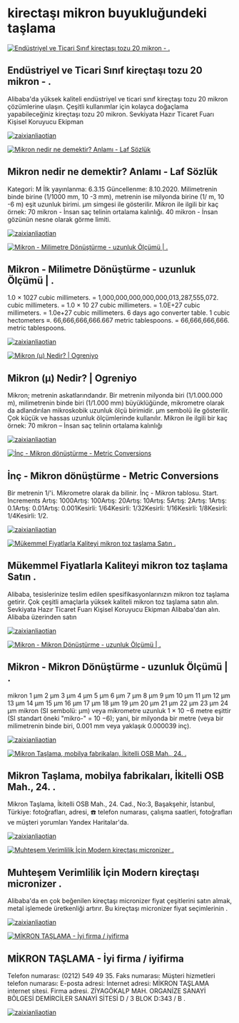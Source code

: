 # kirectaşı mikron buyukluğundeki taşlama
<a href="https://mnn.zoosnet.net/LR/Chatpre.aspx?id=MNN94995150&p=https://topgrinding.com/" target="_blank">![Endüstriyel ve Ticari Sınıf kireçtaşı tozu 20 mikron - .](https://github.com/technlg/images/blob/main/34.jpg)</a>
## Endüstriyel ve Ticari Sınıf kireçtaşı tozu 20 mikron - .
Alibaba'da yüksek kaliteli endüstriyel ve ticari sınıf kireçtaşı tozu 20 mikron çözümlerine ulaşın. Çeşitli kullanımlar için kolayca doğaçlama yapabileceğiniz kireçtaşı tozu 20 mikron. Sevkiyata Hazır Ticaret Fuarı Kişisel Koruyucu Ekipman
<a href="https://mnn.zoosnet.net/LR/Chatpre.aspx?id=MNN94995150&p=https://topgrinding.com/" target="_blank"><img src="https://github.com/technlg/images/raw/main/chat11.jpg" alt="zaixianliaotian"/></a><a href="//whatsapp.shibangsoft.com/WhatsApp.php" ><img src="https://github.com/technlg/images/raw/main/chat11.png" alt=""></a>
<a href="https://mnn.zoosnet.net/LR/Chatpre.aspx?id=MNN94995150&p=https://topgrinding.com/" target="_blank">![Mikron nedir ne demektir? Anlamı - Laf Sözlük](https://github.com/technlg/images/blob/main/2.jpg)</a>
## Mikron nedir ne demektir? Anlamı - Laf Sözlük
Kategori: M İlk yayınlanma: 6.3.15 Güncellenme: 8.10.2020. Milimetrenin binde birine (1/1000 mm, 10 -3 mm), metrenin ise milyonda birine (1/ m, 10 -6 m) eşit uzunluk birimi. µm simgesi ile gösterilir. Mikron ile ilgili bir kaç örnek: 70 mikron - İnsan saç telinin ortalama kalınlığı. 40 mikron - İnsan gözünün nesne olarak görme limiti.
<a href="https://mnn.zoosnet.net/LR/Chatpre.aspx?id=MNN94995150&p=https://topgrinding.com/" target="_blank"><img src="https://github.com/technlg/images/raw/main/chat11.jpg" alt="zaixianliaotian"/></a><a href="//whatsapp.shibangsoft.com/WhatsApp.php" ><img src="https://github.com/technlg/images/raw/main/chat11.png" alt=""></a>
<a href="https://mnn.zoosnet.net/LR/Chatpre.aspx?id=MNN94995150&p=https://topgrinding.com/" target="_blank">![Mikron - Milimetre Dönüştürme - uzunluk Ölçümü | .](https://github.com/technlg/images/blob/main/40.jpg)</a>
## Mikron - Milimetre Dönüştürme - uzunluk Ölçümü | .
1.0 × 1027 cubic millimeters. = 1,000,000,000,000,000,013,287,555,072. cubic millimeters. = 1.0 × 10 27 cubic millimeters. = 1.0E+27 cubic millimeters. = 1.0e+27 cubic millimeters. 6 days ago converter table. 1 cubic hectometers ≡. 66,666,666,666.667 metric tablespoons. = 66,666,666,666. metric tablespoons.
<a href="https://mnn.zoosnet.net/LR/Chatpre.aspx?id=MNN94995150&p=https://topgrinding.com/" target="_blank"><img src="https://github.com/technlg/images/raw/main/chat11.jpg" alt="zaixianliaotian"/></a><a href="//whatsapp.shibangsoft.com/WhatsApp.php" ><img src="https://github.com/technlg/images/raw/main/chat11.png" alt=""></a>
<a href="https://mnn.zoosnet.net/LR/Chatpre.aspx?id=MNN94995150&p=https://topgrinding.com/" target="_blank">![Mikron (μ) Nedir? | Ogreniyo](https://github.com/technlg/images/blob/main/26.jpg)</a>
## Mikron (μ) Nedir? | Ogreniyo
Mikron; metrenin askatlarındandır. Bir metrenin milyonda biri (1/1.000.000 m), milimetrenin binde biri (1/1.000 mm) büyüklüğünde, mikrometre olarak da adlandırılan mikroskobik uzunluk ölçü birimidir. μm sembolü ile gösterilir. Çok küçük ve hassas uzunluk ölçümlerinde kullanılır. Mikron ile ilgili bir kaç örnek: 70 mikron – İnsan saç telinin ortalama kalınlığı 
<a href="https://mnn.zoosnet.net/LR/Chatpre.aspx?id=MNN94995150&p=https://topgrinding.com/" target="_blank"><img src="https://github.com/technlg/images/raw/main/chat11.jpg" alt="zaixianliaotian"/></a><a href="//whatsapp.shibangsoft.com/WhatsApp.php" ><img src="https://github.com/technlg/images/raw/main/chat11.png" alt=""></a>
<a href="https://mnn.zoosnet.net/LR/Chatpre.aspx?id=MNN94995150&p=https://topgrinding.com/" target="_blank">![İnç - Mikron dönüştürme - Metric Conversions](https://github.com/technlg/images/blob/main/35.jpg)</a>
## İnç - Mikron dönüştürme - Metric Conversions
Bir metrenin 1/'i. Mikrometre olarak da bilinir. İnç - Mikron tablosu. Start. Increments Artış: 1000Artış: 100Artış: 20Artış: 10Artış: 5Artış: 2Artış: 1Artış: 0.1Artış: 0.01Artış: 0.001Kesirli: 1/64Kesirli: 1/32Kesirli: 1/16Kesirli: 1/8Kesirli: 1/4Kesirli: 1/2.
<a href="https://mnn.zoosnet.net/LR/Chatpre.aspx?id=MNN94995150&p=https://topgrinding.com/" target="_blank"><img src="https://github.com/technlg/images/raw/main/chat11.jpg" alt="zaixianliaotian"/></a><a href="//whatsapp.shibangsoft.com/WhatsApp.php" ><img src="https://github.com/technlg/images/raw/main/chat11.png" alt=""></a>
<a href="https://mnn.zoosnet.net/LR/Chatpre.aspx?id=MNN94995150&p=https://topgrinding.com/" target="_blank">![Mükemmel Fiyatlarla Kaliteyi mikron toz taşlama Satın .](https://github.com/technlg/images/blob/main/8.jpg)</a>
## Mükemmel Fiyatlarla Kaliteyi mikron toz taşlama Satın .
Alibaba, tesislerinize teslim edilen spesifikasyonlarınızın mikron toz taşlama getirir. Çok çeşitli amaçlarla yüksek kaliteli mikron toz taşlama satın alın. Sevkiyata Hazır Ticaret Fuarı Kişisel Koruyucu Ekipman Alibaba'dan alın. Alibaba üzerinden satın
<a href="https://mnn.zoosnet.net/LR/Chatpre.aspx?id=MNN94995150&p=https://topgrinding.com/" target="_blank"><img src="https://github.com/technlg/images/raw/main/chat11.jpg" alt="zaixianliaotian"/></a><a href="//whatsapp.shibangsoft.com/WhatsApp.php" ><img src="https://github.com/technlg/images/raw/main/chat11.png" alt=""></a>
<a href="https://mnn.zoosnet.net/LR/Chatpre.aspx?id=MNN94995150&p=https://topgrinding.com/" target="_blank">![Mikron - Mikron Dönüştürme - uzunluk Ölçümü | .](https://github.com/technlg/images/blob/main/21.jpg)</a>
## Mikron - Mikron Dönüştürme - uzunluk Ölçümü | .
mikron 1 μm 2 μm 3 μm 4 μm 5 μm 6 μm 7 μm 8 μm 9 μm 10 μm 11 μm 12 μm 13 μm 14 μm 15 μm 16 μm 17 μm 18 μm 19 μm 20 μm 21 μm 22 μm 23 μm 24 μm mikron (SI sembolü: μm) veya mikrometre uzunluk 1 × 10 −6 metre eşittir (SI standart öneki "mikro-" = 10 −6); yani, bir milyonda bir metre (veya bir milimetrenin binde biri, 0.001 mm veya yaklaşık 0.000039 inç).
<a href="https://mnn.zoosnet.net/LR/Chatpre.aspx?id=MNN94995150&p=https://topgrinding.com/" target="_blank"><img src="https://github.com/technlg/images/raw/main/chat11.jpg" alt="zaixianliaotian"/></a><a href="//whatsapp.shibangsoft.com/WhatsApp.php" ><img src="https://github.com/technlg/images/raw/main/chat11.png" alt=""></a>
<a href="https://mnn.zoosnet.net/LR/Chatpre.aspx?id=MNN94995150&p=https://topgrinding.com/" target="_blank">![Mikron Taşlama, mobilya fabrikaları, İkitelli OSB Mah., 24. .](https://github.com/technlg/images/blob/main/10.jpg)</a>
## Mikron Taşlama, mobilya fabrikaları, İkitelli OSB Mah., 24. .
Mikron Taşlama, İkitelli OSB Mah., 24. Cad., No:3, Başakşehir, İstanbul, Türkiye: fotoğrafları, adresi, ☎️ telefon numarası, çalışma saatleri, fotoğrafları ve müşteri yorumları Yandex Haritalar'da.
<a href="https://mnn.zoosnet.net/LR/Chatpre.aspx?id=MNN94995150&p=https://topgrinding.com/" target="_blank"><img src="https://github.com/technlg/images/raw/main/chat11.jpg" alt="zaixianliaotian"/></a><a href="//whatsapp.shibangsoft.com/WhatsApp.php" ><img src="https://github.com/technlg/images/raw/main/chat11.png" alt=""></a>
<a href="https://mnn.zoosnet.net/LR/Chatpre.aspx?id=MNN94995150&p=https://topgrinding.com/" target="_blank">![Muhteşem Verimlilik İçin Modern kireçtaşı micronizer .](https://github.com/technlg/images/blob/main/33.jpg)</a>
## Muhteşem Verimlilik İçin Modern kireçtaşı micronizer .
Alibaba'da en çok beğenilen kireçtaşı micronizer fiyat çeşitlerini satın almak, metal işlemede üretkenliği artırır. Bu kireçtaşı micronizer fiyat seçimlerinin .
<a href="https://mnn.zoosnet.net/LR/Chatpre.aspx?id=MNN94995150&p=https://topgrinding.com/" target="_blank"><img src="https://github.com/technlg/images/raw/main/chat11.jpg" alt="zaixianliaotian"/></a><a href="//whatsapp.shibangsoft.com/WhatsApp.php" ><img src="https://github.com/technlg/images/raw/main/chat11.png" alt=""></a>
<a href="https://mnn.zoosnet.net/LR/Chatpre.aspx?id=MNN94995150&p=https://topgrinding.com/" target="_blank">![MİKRON TAŞLAMA - İyi firma / iyifirma](https://github.com/technlg/images/blob/main/14.jpg)</a>
## MİKRON TAŞLAMA - İyi firma / iyifirma
Telefon numarası: (0212) 549 49 35. Faks numarası: Müşteri hizmetleri telefon numarası: E-posta adresi: İnternet adresi: MİKRON TAŞLAMA internet sitesi. Firma adresi. ZİYAGÖKALP MAH. ORGANİZE SANAYİ BÖLGESİ DEMİRCİLER SANAYİ SİTESİ D / 3 BLOK D:343 / B .
<a href="https://mnn.zoosnet.net/LR/Chatpre.aspx?id=MNN94995150&p=https://topgrinding.com/" target="_blank"><img src="https://github.com/technlg/images/raw/main/chat11.jpg" alt="zaixianliaotian"/></a><a href="//whatsapp.shibangsoft.com/WhatsApp.php" ><img src="https://github.com/technlg/images/raw/main/chat11.png" alt=""></a>
